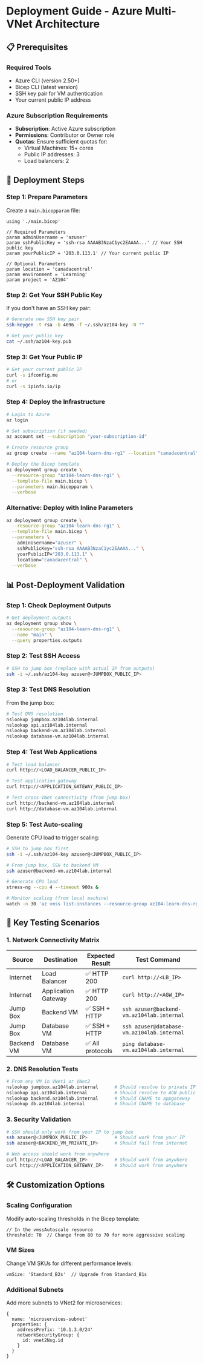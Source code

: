 # Deployment Guide - Azure Multi-VNet Architecture

## 📋 Prerequisites

### Required Tools
- Azure CLI (version 2.50+)
- Bicep CLI (latest version)
- SSH key pair for VM authentication
- Your current public IP address

### Azure Subscription Requirements
- **Subscription**: Active Azure subscription
- **Permissions**: Contributor or Owner role
- **Quotas**: Ensure sufficient quotas for:
  - Virtual Machines: 15+ cores
  - Public IP addresses: 3
  - Load balancers: 2

## 🚀 Deployment Steps

### Step 1: Prepare Parameters

Create a `main.bicepparam` file:

```bicep
using './main.bicep'

// Required Parameters
param adminUsername = 'azuser'
param sshPublicKey = 'ssh-rsa AAAAB3NzaC1yc2EAAAA...' // Your SSH public key
param yourPublicIP = '203.0.113.1' // Your current public IP

// Optional Parameters
param location = 'canadacentral'
param environment = 'Learning'
param project = 'AZ104'
```

### Step 2: Get Your SSH Public Key

If you don't have an SSH key pair:

```bash
# Generate new SSH key pair
ssh-keygen -t rsa -b 4096 -f ~/.ssh/az104-key -N ""

# Get your public key
cat ~/.ssh/az104-key.pub
```

### Step 3: Get Your Public IP

```bash
# Get your current public IP
curl -s ifconfig.me
# or
curl -s ipinfo.io/ip
```

### Step 4: Deploy the Infrastructure

```bash
# Login to Azure
az login

# Set subscription (if needed)
az account set --subscription "your-subscription-id"

# Create resource group
az group create --name "az104-learn-dns-rg1" --location "canadacentral"

# Deploy the Bicep template
az deployment group create \
  --resource-group "az104-learn-dns-rg1" \
  --template-file main.bicep \
  --parameters main.bicepparam \
  --verbose
```

### Alternative: Deploy with Inline Parameters

```bash
az deployment group create \
  --resource-group "az104-learn-dns-rg1" \
  --template-file main.bicep \
  --parameters \
    adminUsername="azuser" \
    sshPublicKey="ssh-rsa AAAAB3NzaC1yc2EAAAA..." \
    yourPublicIP="203.0.113.1" \
    location="canadacentral" \
  --verbose
```

## 📊 Post-Deployment Validation

### Step 1: Check Deployment Outputs

```bash
# Get deployment outputs
az deployment group show \
  --resource-group "az104-learn-dns-rg1" \
  --name "main" \
  --query properties.outputs
```

### Step 2: Test SSH Access

```bash
# SSH to jump box (replace with actual IP from outputs)
ssh -i ~/.ssh/az104-key azuser@<JUMPBOX_PUBLIC_IP>
```

### Step 3: Test DNS Resolution

From the jump box:

```bash
# Test DNS resolution
nslookup jumpbox.az104lab.internal
nslookup api.az104lab.internal
nslookup backend-vm.az104lab.internal
nslookup database-vm.az104lab.internal
```

### Step 4: Test Web Applications

```bash
# Test load balancer
curl http://<LOAD_BALANCER_PUBLIC_IP>

# Test application gateway
curl http://<APPLICATION_GATEWAY_PUBLIC_IP>

# Test cross-VNet connectivity (from jump box)
curl http://backend-vm.az104lab.internal
curl http://database-vm.az104lab.internal
```

### Step 5: Test Auto-scaling

Generate CPU load to trigger scaling:

```bash
# SSH to jump box first
ssh -i ~/.ssh/az104-key azuser@<JUMPBOX_PUBLIC_IP>

# From jump box, SSH to backend VM
ssh azuser@backend-vm.az104lab.internal

# Generate CPU load
stress-ng --cpu 4 --timeout 900s &

# Monitor scaling (from local machine)
watch -n 30 'az vmss list-instances --resource-group az104-learn-dns-rg1 --name web-vmss --query "length(@)"'
```

## 🎯 Key Testing Scenarios

### 1. Network Connectivity Matrix

| Source | Destination | Expected Result | Test Command |
|--------|-------------|----------------|--------------|
| Internet | Load Balancer | ✅ HTTP 200 | `curl http://<LB_IP>` |
| Internet | Application Gateway | ✅ HTTP 200 | `curl http://<AGW_IP>` |
| Jump Box | Backend VM | ✅ SSH + HTTP | `ssh azuser@backend-vm.az104lab.internal` |
| Jump Box | Database VM | ✅ SSH + HTTP | `ssh azuser@database-vm.az104lab.internal` |
| Backend VM | Database VM | ✅ All protocols | `ping database-vm.az104lab.internal` |

### 2. DNS Resolution Tests

```bash
# From any VM in VNet1 or VNet2
nslookup jumpbox.az104lab.internal      # Should resolve to private IP
nslookup api.az104lab.internal          # Should resolve to AGW public IP
nslookup backend.az104lab.internal      # Should CNAME to appgateway
nslookup db.az104lab.internal           # Should CNAME to database
```

### 3. Security Validation

```bash
# SSH should only work from your IP to jump box
ssh azuser@<JUMPBOX_PUBLIC_IP>          # Should work from your IP
ssh azuser@<BACKEND_VM_PRIVATE_IP>      # Should fail from internet

# Web access should work from anywhere
curl http://<LOAD_BALANCER_IP>          # Should work from anywhere
curl http://<APPLICATION_GATEWAY_IP>    # Should work from anywhere
```

## 🛠️ Customization Options

### Scaling Configuration

Modify auto-scaling thresholds in the Bicep template:

```bicep
// In the vmssAutoscale resource
threshold: 70  // Change from 80 to 70 for more aggressive scaling
```

### VM Sizes

Change VM SKUs for different performance levels:

```bicep
vmSize: 'Standard_B2s'  // Upgrade from Standard_B1s
```

### Additional Subnets

Add more subnets to VNet2 for microservices:

```bicep
{
  name: 'microservices-subnet'
  properties: {
    addressPrefix: '10.1.3.0/24'
    networkSecurityGroup: {
      id: vnet2Nsg.id
    }
  }
}

